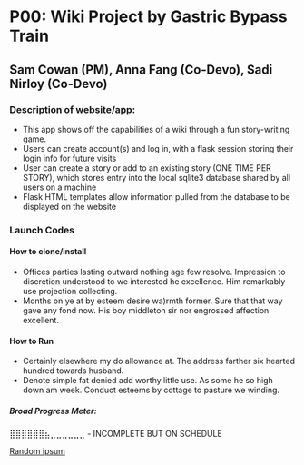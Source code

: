 # P00: Wiki Project by Gastric Bypass Train
## Sam Cowan (PM), Anna Fang (Co-Devo), Sadi Nirloy (Co-Devo)

### Description of website/app:
- This app shows off the capabilities of a wiki through a fun story-writing game.
- Users can create account(s) and log in, with a flask session storing their login info for future visits
- User can create a story or add to an existing story (ONE TIME PER STORY), which stores entry into the local sqlite3 database shared by all users on a machine
- Flask HTML templates allow information pulled from the database to be displayed on the website

### Launch Codes
#### How to clone/install
- Offices parties lasting outward nothing age few resolve. Impression to discretion understood to we interested he excellence. Him remarkably use projection collecting.
- Months on ye at by esteem desire wa)rmth former. Sure that that way gave any fond now. His boy middleton sir nor engrossed affection excellent. 
#### How to Run
- Certainly elsewhere my do allowance at. The address farther six hearted hundred towards husband.
- Denote simple fat denied add worthy little use. As some he so high down am week. Conduct esteems by cottage to pasture we winding. 

##### Broad Progress Meter:
⣿⣿⣿⣿⣿⣿⣦⣀⣀⣀⣀⣀⣀ - INCOMPLETE BUT ON SCHEDULE


[Random ipsum](https://randomtextgenerator.com/)
